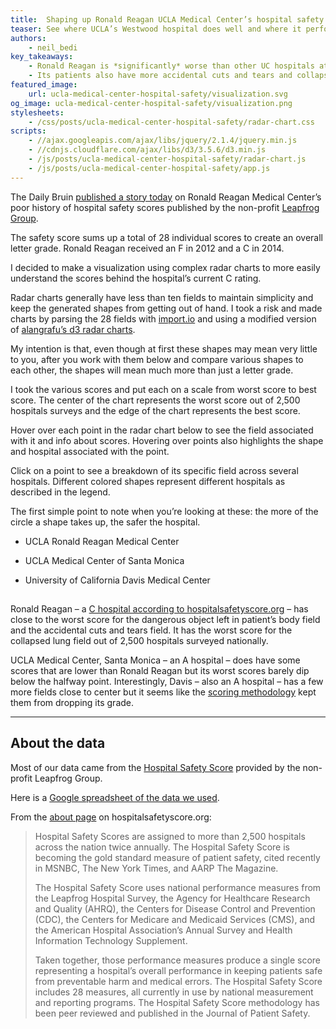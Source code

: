 ```yaml
---
title:  Shaping up Ronald Reagan UCLA Medical Center’s hospital safety score
teaser: See where UCLA’s Westwood hospital does well and where it performs poorly
authors:
    - neil_bedi
key_takeaways:
    - Ronald Reagan is *significantly* worse than other UC hospitals at leaving dangerous objects in patients' bodies.
    - Its patients also have more accidental cuts and tears and collapsed lungs after discharge than UCLA's Medical Center in Santa Monica or UC Davis' medical center.
featured_image:
    url: ucla-medical-center-hospital-safety/visualization.svg
og_image: ucla-medical-center-hospital-safety/visualization.png
stylesheets:
    - /css/posts/ucla-medical-center-hospital-safety/radar-chart.css
scripts:
    - //ajax.googleapis.com/ajax/libs/jquery/2.1.4/jquery.min.js
    - //cdnjs.cloudflare.com/ajax/libs/d3/3.5.6/d3.min.js
    - /js/posts/ucla-medical-center-hospital-safety/radar-chart.js
    - /js/posts/ucla-medical-center-hospital-safety/app.js
---
```

The Daily Bruin [published a story today](http://dailybruin.com/2015/03/09/patient-safety-scores-low-at-ronald-reagan-ucla-medical-center/) on Ronald Reagan Medical Center’s poor history of hospital safety scores published by the non-profit [Leapfrog Group](http://www.hospitalsafetyscore.org/).

The safety score sums up a total of 28 individual scores to create an overall letter grade. Ronald Reagan received an F in 2012 and a C in 2014.

I decided to make a visualization using complex radar charts to more easily understand the scores behind the hospital’s current C rating.

Radar charts generally have less than ten fields to maintain simplicity and keep the generated shapes from getting out of hand. I took a risk and made charts by parsing the 28 fields with [import.io](https://import.io/) and using a modified version of [alangrafu’s d3 radar charts](https://github.com/alangrafu/radar-chart-d3).

My intention is that, even though at first these shapes may mean very little to you, after you work with them below and compare various shapes to each other, the shapes will mean much more than just a letter grade.

I took the various scores and put each on a scale from worst score to best score. The center of the chart represents the worst score out of 2,500 hospitals surveys and the edge of the chart represents the best score.

Hover over each point in the radar chart below to see the field associated with it and info about scores. Hovering over points also highlights the shape and hospital associated with the point.

Click on a point to see a breakdown of its specific field across several hospitals. Different colored shapes represent different hospitals as described in the legend.

The first simple point to note when you’re looking at these: the more of the circle a shape takes up, the safer the hospital.

<div id="visualization" class="viz">
    <div class="legend">
        <ul>
            <li>
                <div class="blue"></div>
                <p>UCLA Ronald Reagan Medical Center</p>
            </li>
            <li>
                <div class="orange"></div>
                <p>UCLA Medical Center of Santa Monica</p>
            </li>
            <li>
                <div class="green"></div>
                <p>University of California Davis Medical Center</p>
            </li>
        </ul>
    </div>
    <div id="chart-container"></div>
    <div id="field-desc">
        <h2 class="desc-title"></h2>
        <div class="scores"></div>
        <div class="measure-desc"></div>
    </div>
</div>

Ronald Reagan – a [C hospital according to hospitalsafetyscore.org](http://www.hospitalsafetyscore.org/h/university-of-california-ronald-reagan-ucla-medical-center) – has close to the worst score for the dangerous object left in patient’s body field and the accidental cuts and tears field. It has the worst score for the collapsed lung field out of 2,500 hospitals surveyed nationally.

UCLA Medical Center, Santa Monica – an A hospital – does have some scores that are lower than Ronald Reagan but its worst scores barely dip below the halfway point. Interestingly, Davis – also an A hospital – has a few more fields close to center but it seems like the [scoring methodology](http://www.hospitalsafetyscore.org/media/file/HospitalSafetyScore_ScoringMethodology_October2014_Final.pdf) kept them from dropping its grade.

---

## About the data

Most of our data came from the [Hospital Safety Score](http://www.hospitalsafetyscore.org/) provided by the non-profit Leapfrog Group.

Here is a [Google spreadsheet of the data we used](https://docs.google.com/spreadsheets/d/15kRHTQV7t2X7S36AdyYjpSgGeVFRzow8WMUCTfuim7E/edit?usp=sharing).

From the [about page](http://www.hospitalsafetyscore.org/your-hospitals-safety-score/about-the-score) on hospitalsafetyscore.org:

> Hospital Safety Scores are assigned to more than 2,500 hospitals across the nation twice annually. The Hospital Safety Score is becoming the gold standard measure of patient safety, cited recently in MSNBC, The New York Times, and AARP The Magazine.
>
> The Hospital Safety Score uses national performance measures from the Leapfrog Hospital Survey, the Agency for Healthcare Research and Quality (AHRQ), the Centers for Disease Control and Prevention (CDC), the Centers for Medicare and Medicaid Services (CMS), and the American Hospital Association’s Annual Survey and Health Information Technology Supplement.
>
> Taken together, those performance measures produce a single score representing a hospital’s overall performance in keeping patients safe from preventable harm and medical errors. The Hospital Safety Score includes 28 measures, all currently in use by national measurement and reporting programs. The Hospital Safety Score methodology has been peer reviewed and published in the Journal of Patient Safety.
